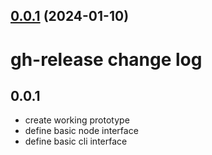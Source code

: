 ## [0.0.1](https://github.com/xairline/yet-another-zibo-updater/compare/v0.0.1-alpha.17...v0.0.1) (2024-01-10)



# gh-release change log

## 0.0.1

- create working prototype
- define basic node interface
- define basic cli interface
